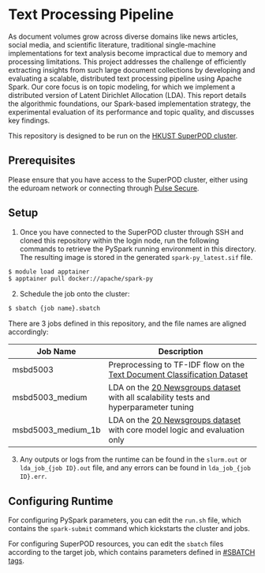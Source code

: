 # Text Processing Pipeline

As document volumes grow across diverse domains like news articles, social media, and scientific literature, traditional single-machine implementations for text analysis become impractical due to memory and processing limitations. This project addresses the challenge of efficiently extracting insights from such large document collections by developing and evaluating a scalable, distributed text processing pipeline using Apache Spark. Our core focus is on topic modeling, for which we implement a distributed version of Latent Dirichlet Allocation (LDA). This report details the algorithmic foundations, our Spark-based implementation strategy, the experimental evaluation of its performance and topic quality, and discusses key findings.

This repository is designed to be run on the [HKUST SuperPOD cluster](https://itso.hkust.edu.hk/services/academic-teaching-support/high-performance-computing/superpod).

Prerequisites
---
Please ensure that you have access to the SuperPOD cluster, either using the eduroam network  or connecting through [Pulse Secure](https://itso.hkust.edu.hk/services/cyber-security/vpn).

Setup
---
1. Once you have connected to the SuperPOD cluster through SSH and cloned this repository within the login node, run the following commands to  retrieve the PySpark running environment in this directory. The resulting image is stored in the generated `spark-py_latest.sif` file.
```bash
$ module load apptainer
$ apptainer pull docker://apache/spark-py
```

2. Schedule the job onto the cluster:
```bash
$ sbatch {job name}.sbatch
```
There are 3 jobs defined in this repository, and the file names are aligned accordingly:

Job Name | Description
--- | ---
msbd5003 | Preprocessing to TF-IDF flow on the [Text Document Classification Dataset](https://www.kaggle.com/datasets/sunilthite/text-document-classification-dataset/data)
msbd5003_medium | LDA on the [20 Newsgroups dataset](https://www.kaggle.com/datasets/crawford/20-newsgroups/data) with all scalability tests and hyperparameter tuning
msbd5003_medium_1b | LDA on the [20 Newsgroups dataset](https://www.kaggle.com/datasets/crawford/20-newsgroups/data) with core model logic and evaluation only

3. Any outputs or logs from the runtime can be found in the `slurm.out` or `lda_job_{job ID}.out` file, and any errors can be found in `lda_job_{job ID}.err`.

Configuring Runtime
---
For configuring PySpark parameters, you can edit the `run.sh` file, which contains the `spark-submit` command which kickstarts the cluster and jobs.

For configuring SuperPOD resources, you can edit the `sbatch` files according to the target job, which contains parameters defined in [#SBATCH tags](https://itso.hkust.edu.hk/services/academic-teaching-support/high-performance-computing/superpod/submit-first-job).